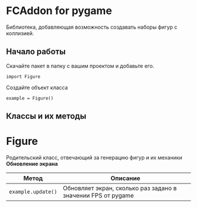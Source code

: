 # FCAddon for pygame
Библиотека, добавляющая возможность создавать наборы фигур с коллизией.

## Начало работы
Скачайте пакет в папку с вашим проектом и добавьте его.
```
import Figure
```
Создайте объект класса
```
example = Figure()
```

## Классы и их методы
# Figure
Родительский класс, отвечающий за генерацию фигур и их механики
**Обновление экрана**

| Метод | Описание |
|---|---|
| ```example.update()``` | Обновляет экран, сколько раз задано в значении FPS от pygame |


